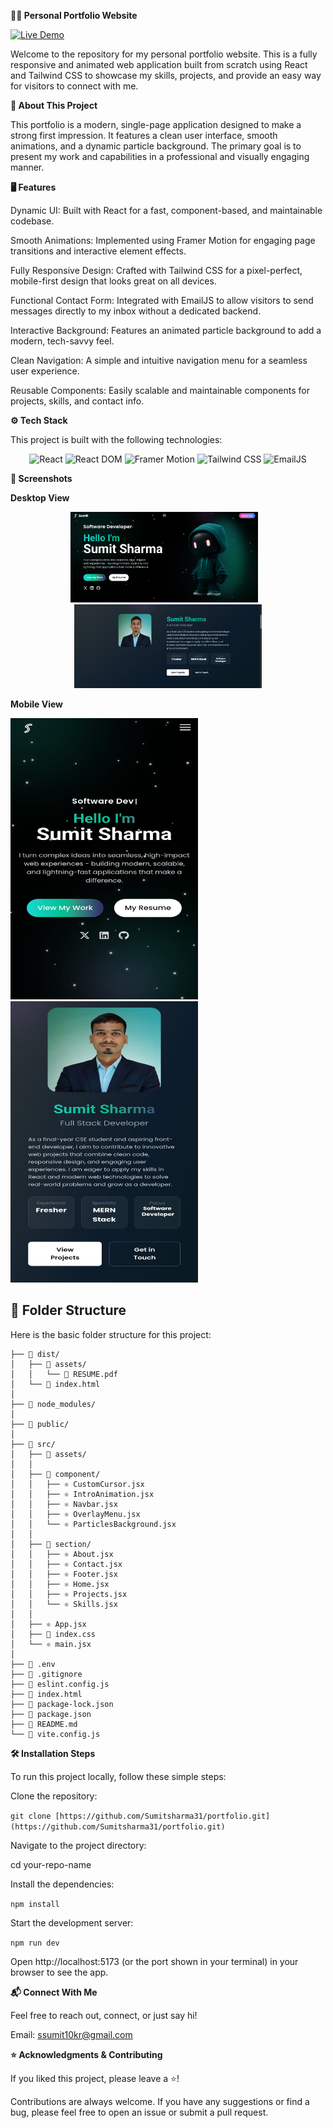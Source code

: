 **👨‍💻 Personal Portfolio Website** 

[![Live Demo](https://img.shields.io/badge/Live%20Demo-%2300c853?style=for-the-badge&logo=vercel&logoColor=white)](https://sumitsharma31.github.io/portfolio/)


Welcome to the repository for my personal portfolio website. This is a fully responsive and animated web application built from scratch using React and Tailwind CSS to showcase my skills, projects, and provide an easy way for visitors to connect with me.

**📖 About This Project**

This portfolio is a modern, single-page application designed to make a strong first impression. It features a clean user interface, smooth animations, and a dynamic particle background. The primary goal is to present my work and capabilities in a professional and visually engaging manner.

**🖥️ Features**

Dynamic UI: Built with React for a fast, component-based, and maintainable codebase.

Smooth Animations: Implemented using Framer Motion for engaging page transitions and interactive element effects.

Fully Responsive Design: Crafted with Tailwind CSS for a pixel-perfect, mobile-first design that looks great on all devices.

Functional Contact Form: Integrated with EmailJS to allow visitors to send messages directly to my inbox without a dedicated backend.

Interactive Background: Features an animated particle background to add a modern, tech-savvy feel.

Clean Navigation: A simple and intuitive navigation menu for a seamless user experience.

Reusable Components: Easily scalable and maintainable components for projects, skills, and contact info.

**⚙️ Tech Stack**

This project is built with the following technologies:
<p align="center"> <img src="https://img.shields.io/badge/React-20232A?style=for-the-badge&logo=react&logoColor=61DAFB" alt="React" /> <img src="https://img.shields.io/badge/React_DOM-20232A?style=for-the-badge&logo=react&logoColor=61DAFB" alt="React DOM" /> <img src="https://img.shields.io/badge/Framer_Motion-EF0075?style=for-the-badge&logo=framer&logoColor=white" alt="Framer Motion" /> <img src="https://img.shields.io/badge/Tailwind_CSS-06B6D4?style=for-the-badge&logo=tailwindcss&logoColor=white" alt="Tailwind CSS" /> <img src="https://img.shields.io/badge/EmailJS-0B6CAD?style=for-the-badge&logo=gmail&logoColor=white" alt="EmailJS" /> </p>

**📸 Screenshots**

**Desktop View**
<p align="center">
  <img src="https://github.com/Sumitsharma31/portfolio/blob/main/src/assets/screeenshots/Lr-Home.png?raw=true" width="300" alt="Home-Page Screenshot" > &nbsp;&nbsp;
<img src="https://github.com/Sumitsharma31/portfolio/blob/main/src/assets/screeenshots/Lr-About.png?raw=true" width="300" alt="About-Page Screenshot">
</p>




**Mobile View**
<p aling="center">
<img src="https://github.com/Sumitsharma31/portfolio/blob/main/src/assets/screeenshots/MHome-View.jpg?raw=true" width="300" height='450' alt="Home-Page Screenshot" >
<img src="https://github.com/Sumitsharma31/portfolio/blob/main/src/assets/screeenshots/MAbout-view.jpg?raw=true" width="300" height='450' alt="About-Page Screenshot">
</p>










## 📂 Folder Structure

Here is the basic folder structure for this project:

``` 📁 **my-portfolio/**
├── 📁 dist/
│   ├── 📁 assets/
│   │   └── 📄 RESUME.pdf
│   └── 📄 index.html
│
├── 📁 node_modules/
│
├── 📁 public/
│
├── 📁 src/
│   ├── 📁 assets/
│   │
│   ├── 📁 component/
│   │   ├── ⚛️ CustomCursor.jsx
│   │   ├── ⚛️ IntroAnimation.jsx
│   │   ├── ⚛️ Navbar.jsx
│   │   ├── ⚛️ OverlayMenu.jsx
│   │   └── ⚛️ ParticlesBackground.jsx
│   │
│   ├── 📁 section/
│   │   ├── ⚛️ About.jsx
│   │   ├── ⚛️ Contact.jsx
│   │   ├── ⚛️ Footer.jsx
│   │   ├── ⚛️ Home.jsx
│   │   ├── ⚛️ Projects.jsx
│   │   └── ⚛️ Skills.jsx
│   │
│   ├── ⚛️ App.jsx
│   ├── 🎨 index.css
│   └── ⚛️ main.jsx
│
├── 📄 .env
├── 📄 .gitignore
├── 📄 eslint.config.js
├── 📄 index.html
├── 📄 package-lock.json
├── 📄 package.json
├── 📄 README.md
└── 📄 vite.config.js
 ```


**🛠️ Installation Steps**

To run this project locally, follow these simple steps:

Clone the repository:

```git clone [https://github.com/Sumitsharma31/portfolio.git](https://github.com/Sumitsharma31/portfolio.git)```


Navigate to the project directory:

cd your-repo-name


Install the dependencies:

```npm install```


Start the development server:

```npm run dev```


Open http://localhost:5173 (or the port shown in your terminal) in your browser to see the app.

**📬 Connect With Me**

Feel free to reach out, connect, or just say hi!

Email: ssumit10kr@gmail.com


**⭐ Acknowledgments & Contributing**

If you liked this project, please leave a ⭐️!

Contributions are always welcome. If you have any suggestions or find a bug, please feel free to open an issue or submit a pull request.
